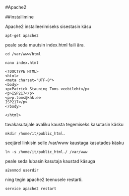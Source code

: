 #Apache2

##installimine

Apache2 installeerimiseks sisestasin käsu

```
apt-get apache2
```
peale seda muutsin index.html faili ära.

```
cd /var/www/html
```
```
nano index.html
```
```
<!DOCTYPE HTML>
<html>
<meta charset="UTF-8">
<body>
<p>Patrick Stauning Toms veebileht</p>
<p>ISP217</p>
<p>p.toms@khk.ee
ISP217</p>
</body>

</html>

```
tavakasutajale avaliku kausta tegemiseks kasutasin käsku

```
mkdir /home/it/public_html.

```

seejärel linkisin selle /var/www kaustaga kasutades käsku
```
ln -s /home/it/public_html./ /var/www
```

peale seda lubasin kasutaja kaustad käsuga
```
a2enmod userdir
```
ning tegin apache2 teenusele restarti.
```
service apache2 restart
```
